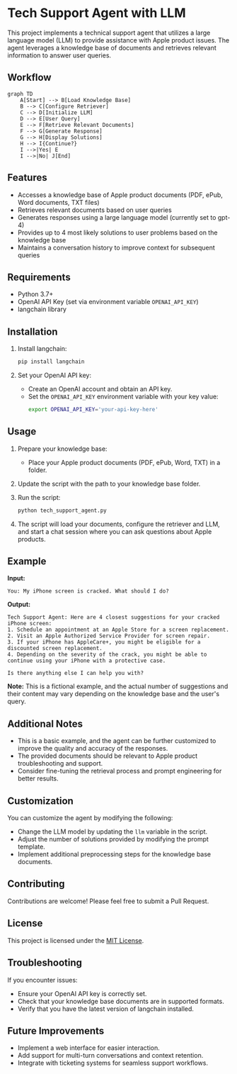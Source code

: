 # Tech Support Agent with LLM

This project implements a technical support agent that utilizes a large language model (LLM) to provide assistance with Apple product issues. The agent leverages a knowledge base of documents and retrieves relevant information to answer user queries.

## Workflow

```mermaid
graph TD
    A[Start] --> B[Load Knowledge Base]
    B --> C[Configure Retriever]
    C --> D[Initialize LLM]
    D --> E[User Query]
    E --> F[Retrieve Relevant Documents]
    F --> G[Generate Response]
    G --> H[Display Solutions]
    H --> I{Continue?}
    I -->|Yes| E
    I -->|No| J[End]
```

## Features

* Accesses a knowledge base of Apple product documents (PDF, ePub, Word documents, TXT files)
* Retrieves relevant documents based on user queries
* Generates responses using a large language model (currently set to gpt-4)
* Provides up to 4 most likely solutions to user problems based on the knowledge base
* Maintains a conversation history to improve context for subsequent queries

## Requirements

* Python 3.7+
* OpenAI API Key (set via environment variable `OPENAI_API_KEY`)
* langchain library

## Installation

1. Install langchain:
   ```bash
   pip install langchain
   ```

2. Set your OpenAI API key:
   - Create an OpenAI account and obtain an API key.
   - Set the `OPENAI_API_KEY` environment variable with your key value:
     ```bash
     export OPENAI_API_KEY='your-api-key-here'
     ```

## Usage

1. Prepare your knowledge base:
   - Place your Apple product documents (PDF, ePub, Word, TXT) in a folder.

2. Update the script with the path to your knowledge base folder.

3. Run the script:
   ```bash
   python tech_support_agent.py
   ```

4. The script will load your documents, configure the retriever and LLM, and start a chat session where you can ask questions about Apple products.

## Example

**Input:**
```
You: My iPhone screen is cracked. What should I do?
```

**Output:**
```
Tech Support Agent: Here are 4 closest suggestions for your cracked iPhone screen:
1. Schedule an appointment at an Apple Store for a screen replacement.
2. Visit an Apple Authorized Service Provider for screen repair.
3. If your iPhone has AppleCare+, you might be eligible for a discounted screen replacement.
4. Depending on the severity of the crack, you might be able to continue using your iPhone with a protective case.

Is there anything else I can help you with?
```

**Note:** This is a fictional example, and the actual number of suggestions and their content may vary depending on the knowledge base and the user's query.

## Additional Notes

* This is a basic example, and the agent can be further customized to improve the quality and accuracy of the responses.
* The provided documents should be relevant to Apple product troubleshooting and support.
* Consider fine-tuning the retrieval process and prompt engineering for better results.

## Customization

You can customize the agent by modifying the following:

- Change the LLM model by updating the `llm` variable in the script.
- Adjust the number of solutions provided by modifying the prompt template.
- Implement additional preprocessing steps for the knowledge base documents.

## Contributing

Contributions are welcome! Please feel free to submit a Pull Request.

## License

This project is licensed under the [MIT License](LICENSE).

## Troubleshooting

If you encounter issues:
- Ensure your OpenAI API key is correctly set.
- Check that your knowledge base documents are in supported formats.
- Verify that you have the latest version of langchain installed.

## Future Improvements

- Implement a web interface for easier interaction.
- Add support for multi-turn conversations and context retention.
- Integrate with ticketing systems for seamless support workflows.
